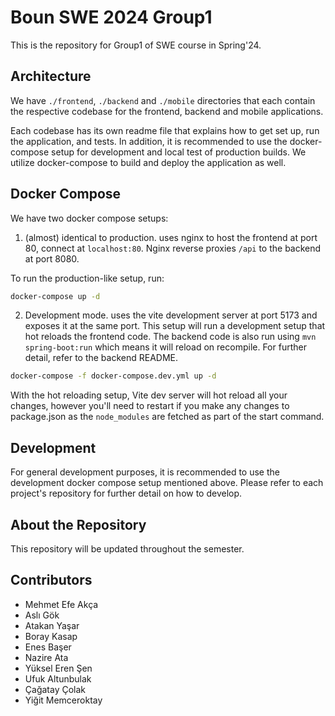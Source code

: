 ﻿# Boun SWE 2024 Group1

This is the repository for Group1 of SWE course in Spring'24.

## Architecture

We have `./frontend`, `./backend` and `./mobile` directories that each contain the respective codebase for the frontend, backend and mobile applications.

Each codebase has its own readme file that explains how to get set up, run the application, and tests. In addition, it is recommended to use the docker-compose setup for development and local test of production builds. We utilize docker-compose to build and deploy the application as well.

## Docker Compose

We have two docker compose setups:

1. (almost) identical to production. uses nginx to host the frontend at port 80, connect at `localhost:80`. Nginx reverse proxies `/api` to the backend at port 8080.

To run the production-like setup, run:

```bash
docker-compose up -d
```

2. Development mode. uses the vite development server at port 5173 and exposes it at the same port. This setup will run a development setup that hot reloads the frontend code. The backend code is also run using `mvn spring-boot:run` which means it will reload on recompile. For further detail, refer to the backend README.

```bash
docker-compose -f docker-compose.dev.yml up -d
```

With the hot reloading setup, Vite dev server will hot reload all your changes, however you'll need to restart if you make any changes to package.json as the `node_modules` are fetched as part of the start command.

## Development

For general development purposes, it is recommended to use the development docker compose setup mentioned above. Please refer to each project's repository for further detail on how to develop.

## About the Repository

This repository will be updated throughout the semester.

## Contributors

- Mehmet Efe Akça
- Aslı Gök
- Atakan Yaşar
- Boray Kasap
- Enes Başer
- Nazire Ata
- Yüksel Eren Şen
- Ufuk Altunbulak
- Çağatay Çolak
- Yiğit Memceroktay
